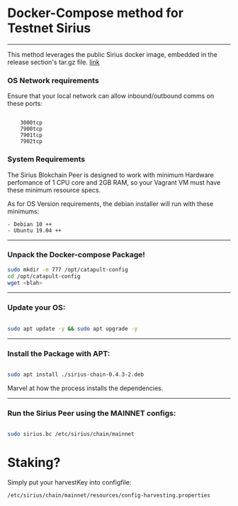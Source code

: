 # Docker-Compose method for Testnet Sirius
---
This method leverages the public Sirius docker image, embedded in the release section's tar.gz file. [link](https://github.com/proximax-storage/vagrant-testnet-sirius-peernode/releases/tag/release-v0.4.3)



### OS Network requirements
Ensure that your local network can allow inbound/outbound comms on these ports:
```

    3000tcp
    7900tcp
    7901tcp
    7902tcp
```


### System Requirements
The Sirius Blokchain Peer is designed to work with minimum Hardware perfomance of   1 CPU core and 2GB RAM, so your Vagrant VM must have these minimum resource specs.

As for OS Version requirements, the debian installer will run with these minimums:
```
- Debian 10 ++
- Ubuntu 19.04 ++

```
---



### Unpack the Docker-compose Package!

```bash
sudo mkdir -m 777 /opt/catapult-config
cd /opt/catapult-config
wget <blah>


```

---


### Update your OS:
```bash

sudo apt update -y && sudo apt upgrade -y

```

---




### Install the Package with APT:
```bash

sudo apt install ./sirius-chain-0.4.3-2.deb

```

Marvel at how the process installs the dependencies.

---



### Run the Sirius Peer using the MAINNET configs:
```bash

sudo sirius.bc /etc/sirius/chain/mainnet

```


# Staking?
Simply put your harvestKey into configfile:
```
/etc/sirius/chain/mainnet/resources/config-harvesting.properties
```

